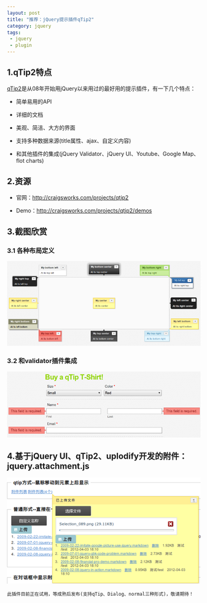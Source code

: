 ```yaml
---
layout: post
title: "推荐：jQuery提示插件qTip2"
category: jquery
tags: 
 - jquery
 - plugin
---
```


## 1.qTip2特点

[qTip2](http://craigsworks.com/projects/qtip2)是从08年开始用jQuery以来用过的最好用的提示插件，有一下几个特点：

* 简单易用的API

* 详细的文档

* 美观、简洁、大方的界面

* 支持多种数据来源(title属性、ajax、自定义内容)

* 和其他插件的集成(jQuery Validator、jQuery UI、Youtube、Google Map、flot charts)

## 2.资源

* 官网：http://craigsworks.com/projects/qtip2

* Demo：http://craigsworks.com/projects/qtip2/demos

## 3.截图欣赏

### 3.1 各种布局定义

![各种布局](/files/2012/04/qtip2/qtip2-demo.png)

### 3.2 和validator插件集成

![和validator插件集成](/files/2012/04/qtip2/qtip2-intergration-validator.png)

## 4.基于jQuery UI、qTip2、uplodify开发的附件：jquery.attachment.js

![基于jQuery UI、qTip2、uplodify开发的附件：jquery.attachment.js](/files/2012/04/qtip2/jquery-plugin-attachment.png)

	此插件目前正在试用，等成熟后发布(支持qTip、Dialog、normal三种形式)，敬请期待！